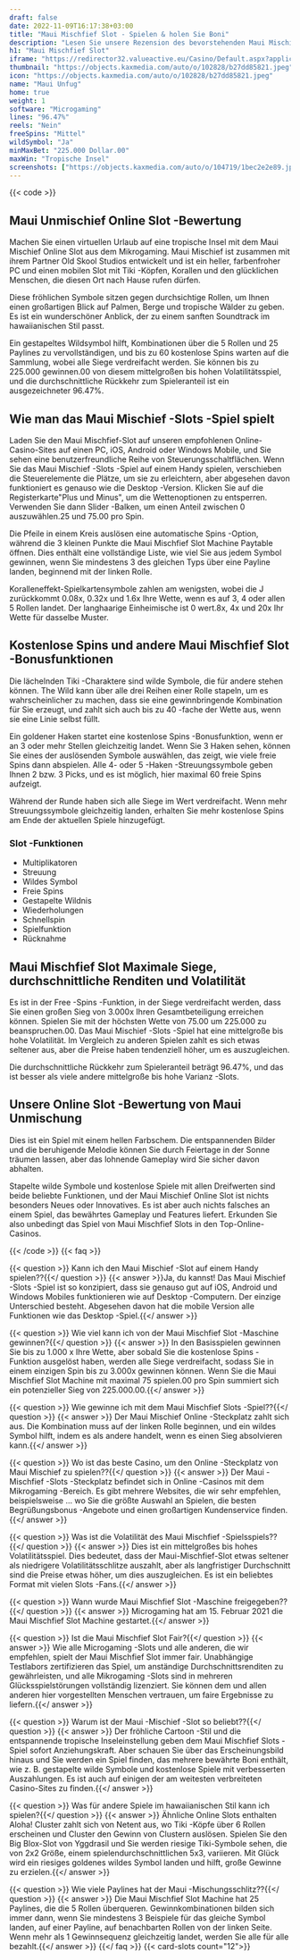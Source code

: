 ```yaml
---
draft: false
date: 2022-11-09T16:17:38+03:00
title: "Maui Mischfief Slot - Spielen & holen Sie Boni"
description: "Lesen Sie unsere Rezension des bevorstehenden Maui Mischief -Slot, einschließlich der Funktionsweise der Funktionen und wo sie mit den größten Casino -Boni spielen können."
h1: "Maui Mischfief Slot"
iframe: "https://redirector32.valueactive.eu/Casino/Default.aspx?applicationid=4023&sext1=demo&sext2=demo&serverid=22619&ul=en&variant=UAT-demo&lobbyURL=http://www.microgaming.co.uk/games&gameid=mauiMischiefDesktop"
thumbnail: "https://objects.kaxmedia.com/auto/o/102828/b27dd85821.jpeg"
icon: "https://objects.kaxmedia.com/auto/o/102828/b27dd85821.jpeg"
name: "Maui Unfug"
home: true
weight: 1
software: "Microgaming"
lines: "96.47%"
reels: "Nein"
freeSpins: "Mittel"
wildSymbol: "Ja"
minMaxBet: "225.000 Dollar.00"
maxWin: "Tropische Insel"
screenshots: ["https://objects.kaxmedia.com/auto/o/104719/1bec2e2e89.jpeg"]
---
```


{{< code >}}<h2>Maui Unmischief Online Slot -Bewertung</h2><p>Machen Sie einen virtuellen Urlaub auf eine tropische Insel mit dem Maui Mischief Online Slot aus dem Mikrogaming. Maui Mischief ist zusammen mit ihrem Partner Old Skool Studios entwickelt und ist ein heller, farbenfroher PC und einen mobilen Slot mit Tiki -Köpfen, Korallen und den glücklichen Menschen, die diesen Ort nach Hause rufen dürfen.</p><p>Diese fröhlichen Symbole sitzen gegen durchsichtige Rollen, um Ihnen einen großartigen Blick auf Palmen, Berge und tropische Wälder zu geben. Es ist ein wunderschöner Anblick, der zu einem sanften Soundtrack im hawaiianischen Stil passt.</p><p>Ein gestapeltes Wildsymbol hilft, Kombinationen über die 5 Rollen und 25 Paylines zu vervollständigen, und bis zu 60 kostenlose Spins warten auf die Sammlung, wobei alle Siege verdreifacht werden. Sie können bis zu 225.000 gewinnen.00 von diesem mittelgroßen bis hohen Volatilitätsspiel, und die durchschnittliche Rückkehr zum Spieleranteil ist ein ausgezeichneter 96.47%.</p><h2>Wie man das Maui Mischief -Slots -Spiel spielt</h2><p>Laden Sie den Maui Mischfief-Slot auf unseren empfohlenen Online-Casino-Sites auf einen PC, iOS, Android oder Windows Mobile, und Sie sehen eine benutzerfreundliche Reihe von Steuerungsschaltflächen. Wenn Sie das Maui Mischief -Slots -Spiel auf einem Handy spielen, verschieben die Steuerelemente die Plätze, um sie zu erleichtern, aber abgesehen davon funktioniert es genauso wie die Desktop -Version. Klicken Sie auf die Registerkarte"Plus und Minus", um die Wettenoptionen zu entsperren. Verwenden Sie dann Slider -Balken, um einen Anteil zwischen 0 auszuwählen.25 und 75.00 pro Spin.</p><p>Die Pfeile in einem Kreis auslösen eine automatische Spins -Option, während die 3 kleinen Punkte die Maui Mischfief Slot Machine Paytable öffnen. Dies enthält eine vollständige Liste, wie viel Sie aus jedem Symbol gewinnen, wenn Sie mindestens 3 des gleichen Typs über eine Payline landen, beginnend mit der linken Rolle.</p><p>Koralleneffekt-Spielkartensymbole zahlen am wenigsten, wobei die J zurückkommt 0.08x, 0.32x und 1.6x Ihre Wette, wenn es auf 3, 4 oder allen 5 Rollen landet. Der langhaarige Einheimische ist 0 wert.8x, 4x und 20x Ihr Wette für dasselbe Muster.</p><h2>Kostenlose Spins und andere Maui Mischfief Slot -Bonusfunktionen</h2><p>Die lächelnden Tiki -Charaktere sind wilde Symbole, die für andere stehen können. The Wild kann über alle drei Reihen einer Rolle stapeln, um es wahrscheinlicher zu machen, dass sie eine gewinnbringende Kombination für Sie erzeugt, und zahlt sich auch bis zu 40 -fache der Wette aus, wenn sie eine Linie selbst füllt.</p><p>Ein goldener Haken startet eine kostenlose Spins -Bonusfunktion, wenn er an 3 oder mehr Stellen gleichzeitig landet. Wenn Sie 3 Haken sehen, können Sie eines der auslösenden Symbole auswählen, das zeigt, wie viele freie Spins dann abspielen. Alle 4- oder 5 -Haken -Streuungssymbole geben Ihnen 2 bzw. 3 Picks, und es ist möglich, hier maximal 60 freie Spins aufzeigt.</p><p>Während der Runde haben sich alle Siege im Wert verdreifacht. Wenn mehr Streuungssymbole gleichzeitig landen, erhalten Sie mehr kostenlose Spins am Ende der aktuellen Spiele hinzugefügt.</p><h3>
Slot -Funktionen</h3><ul>
<li></span>
Multiplikatoren</li>
<li></span>
Streuung</li>
<li></span>
Wildes Symbol</li>
<li></span>
Freie Spins</li>
<li></span>
Gestapelte Wildnis</li>
<li></span>
Wiederholungen</li>
<li></span>
Schnellspin</li>
<li></span>
Spielfunktion</li>
<li></span>
Rücknahme</li></ul><h2>Maui Mischfief Slot Maximale Siege, durchschnittliche Renditen und Volatilität</h2><p>Es ist in der Free -Spins -Funktion, in der Siege verdreifacht werden, dass Sie einen großen Sieg von 3.000x Ihren Gesamtbeteiligung erreichen können. Spielen Sie mit der höchsten Wette von 75.00 um 225.000 zu beanspruchen.00. Das Maui Mischief -Slots -Spiel hat eine mittelgroße bis hohe Volatilität. Im Vergleich zu anderen Spielen zahlt es sich etwas seltener aus, aber die Preise haben tendenziell höher, um es auszugleichen.</p><p>Die durchschnittliche Rückkehr zum Spieleranteil beträgt 96.47%, und das ist besser als viele andere mittelgroße bis hohe Varianz -Slots.</p><h2>Unsere Online Slot -Bewertung von Maui Unmischung</h2><p>Dies ist ein Spiel mit einem hellen Farbschem. Die entspannenden Bilder und die beruhigende Melodie können Sie durch Feiertage in der Sonne träumen lassen, aber das lohnende Gameplay wird Sie sicher davon abhalten.</p><p>Stapelte wilde Symbole und kostenlose Spiele mit allen Dreifwerten sind beide beliebte Funktionen, und der Maui Mischief Online Slot ist nichts besonders Neues oder Innovatives. Es ist aber auch nichts falsches an einem Spiel, das bewährtes Gameplay und Features liefert. Erkunden Sie also unbedingt das Spiel von Maui Mischfief Slots in den Top-Online-Casinos.</p>
{{< /code >}}
{{< faq >}}

{{< question >}} Kann ich den Maui Mischief -Slot auf einem Handy spielen??{{</ question >}}
{{< answer >}}Ja, du kannst! Das Maui Mischief -Slots -Spiel ist so konzipiert, dass sie genauso gut auf iOS, Android und Windows Mobiles funktionieren wie auf Desktop -Computern. Der einzige Unterschied besteht. Abgesehen davon hat die mobile Version alle Funktionen wie das Desktop -Spiel.{{</ answer >}}

{{< question >}} Wie viel kann ich von der Maui Mischfief Slot -Maschine gewinnen?{{</ question >}}
{{< answer >}} In den Basisspielen gewinnen Sie bis zu 1.000 x Ihre Wette, aber sobald Sie die kostenlose Spins -Funktion ausgelöst haben, werden alle Siege verdreifacht, sodass Sie in einem einzigen Spin bis zu 3.000x gewinnen können. Wenn Sie die Maui Mischfief Slot Machine mit maximal 75 spielen.00 pro Spin summiert sich ein potenzieller Sieg von 225.000.00.{{</ answer >}}

{{< question >}} Wie gewinne ich mit dem Maui Mischfief Slots -Spiel??{{</ question >}}
{{< answer >}} Der Maui Mischief Online -Steckplatz zahlt sich aus. Die Kombination muss auf der linken Rolle beginnen, und ein wildes Symbol hilft, indem es als andere handelt, wenn es einen Sieg absolvieren kann.{{</ answer >}}

{{< question >}} Wo ist das beste Casino, um den Online -Steckplatz von Maui Mischief zu spielen??{{</ question >}}
{{< answer >}} Der Maui -Mischfief -Slots -Steckplatz befindet sich in Online -Casinos mit dem Mikrogaming -Bereich. Es gibt mehrere Websites, die wir sehr empfehlen, beispielsweise ... wo Sie die größte Auswahl an Spielen, die besten Begrüßungsbonus -Angebote und einen großartigen Kundenservice finden.{{</ answer >}}

{{< question >}} Was ist die Volatilität des Maui Mischfief -Spielsspiels??{{</ question >}}
{{< answer >}} Dies ist ein mittelgroßes bis hohes Volatilitätsspiel. Dies bedeutet, dass der Maui-Mischfief-Slot etwas seltener als niedrigere Volatilitätsschlitze auszahlt, aber als langfristiger Durchschnitt sind die Preise etwas höher, um dies auszugleichen. Es ist ein beliebtes Format mit vielen Slots -Fans.{{</ answer >}}

{{< question >}} Wann wurde Maui Mischfief Slot -Maschine freigegeben??{{</ question >}}
{{< answer >}} Microgaming hat am 15. Februar 2021 die Maui Mischfief Slot Machine gestartet.{{</ answer >}}

{{< question >}} Ist die Maui Mischfief Slot Fair?{{</ question >}}
{{< answer >}} Wie alle Microgaming -Slots und alle anderen, die wir empfehlen, spielt der Maui Mischfief Slot immer fair. Unabhängige Testlabors zertifizieren das Spiel, um anständige Durchschnittsrenditen zu gewährleisten, und alle Mikrogaming -Slots sind in mehreren Glücksspielstörungen vollständig lizenziert. Sie können dem und allen anderen hier vorgestellten Menschen vertrauen, um faire Ergebnisse zu liefern.{{</ answer >}}

{{< question >}} Warum ist der Maui -Mischief -Slot so beliebt??{{</ question >}}
{{< answer >}} Der fröhliche Cartoon -Stil und die entspannende tropische Inseleinstellung geben dem Maui Mischfief Slots -Spiel sofort Anziehungskraft. Aber schauen Sie über das Erscheinungsbild hinaus und Sie werden ein Spiel finden, das mehrere bewährte Boni enthält, wie z. B. gestapelte wilde Symbole und kostenlose Spiele mit verbesserten Auszahlungen. Es ist auch auf einigen der am weitesten verbreiteten Casino-Sites zu finden.{{</ answer >}}

{{< question >}} Was für andere Spiele im hawaiianischen Stil kann ich spielen?{{</ question >}}
{{< answer >}} Ähnliche Online Slots enthalten Aloha! Cluster zahlt sich von Netent aus, wo Tiki -Köpfe über 6 Rollen erscheinen und Cluster den Gewinn von Clustern auslösen. Spielen Sie den Big Blox-Slot von Yggdrasil und Sie werden riesige Tiki-Symbole sehen, die von 2x2 Größe, einem spielendurchschnittlichen 5x3, variieren. Mit Glück wird ein riesiges goldenes wildes Symbol landen und hilft, große Gewinne zu erzielen.{{</ answer >}}

{{< question >}} Wie viele Paylines hat der Maui -Mischungsschlitz??{{</ question >}}
{{< answer >}} Die Maui Mischfief Slot Machine hat 25 Paylines, die die 5 Rollen überqueren. Gewinnkombinationen bilden sich immer dann, wenn Sie mindestens 3 Beispiele für das gleiche Symbol landen, auf einer Payline, auf benachbarten Rollen von der linken Seite. Wenn mehr als 1 Gewinnsequenz gleichzeitig landet, werden Sie alle für alle bezahlt.{{</ answer >}}
{{</ faq >}}
{{< card-slots count="12">}}